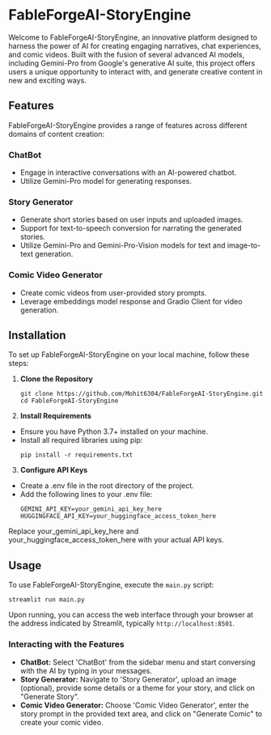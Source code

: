 # FableForgeAI-StoryEngine

Welcome to FableForgeAI-StoryEngine, an innovative platform designed to harness the power of AI for creating engaging narratives, chat experiences, and comic videos. Built with the fusion of several advanced AI models, including Gemini-Pro from Google's generative AI suite, this project offers users a unique opportunity to interact with, and generate creative content in new and exciting ways.

## Features

FableForgeAI-StoryEngine provides a range of features across different domains of content creation:

### ChatBot
- Engage in interactive conversations with an AI-powered chatbot.
- Utilize Gemini-Pro model for generating responses.

### Story Generator
- Generate short stories based on user inputs and uploaded images.
- Support for text-to-speech conversion for narrating the generated stories.
- Utilize Gemini-Pro and Gemini-Pro-Vision models for text and image-to-text generation.

### Comic Video Generator
- Create comic videos from user-provided story prompts.
- Leverage embeddings model response and Gradio Client for video generation.

## Installation

To set up FableForgeAI-StoryEngine on your local machine, follow these steps:

1. **Clone the Repository**
    ```
    git clone https://github.com/Mohit6304/FableForgeAI-StoryEngine.git
    cd FableForgeAI-StoryEngine
    ```

2. **Install Requirements**
- Ensure you have Python 3.7+ installed on your machine.
- Install all required libraries using pip:
  ```
  pip install -r requirements.txt
  ```

3. **Configure API Keys**
- Create a .env file in the root directory of the project.
- Add the following lines to your .env file:
    ```
    GEMINI_API_KEY=your_gemini_api_key_here
    HUGGINGFACE_API_KEY=your_huggingface_access_token_here
    ```
Replace your_gemini_api_key_here and your_huggingface_access_token_here with your actual API keys.

## Usage

To use FableForgeAI-StoryEngine, execute the `main.py` script:
```
streamlit run main.py
```

Upon running, you can access the web interface through your browser at the address indicated by Streamlit, typically `http://localhost:8501`.

### Interacting with the Features
- **ChatBot:** Select 'ChatBot' from the sidebar menu and start conversing with the AI by typing in your messages.
- **Story Generator:** Navigate to 'Story Generator', upload an image (optional), provide some details or a theme for your story, and click on "Generate Story".
- **Comic Video Generator:** Choose 'Comic Video Generator', enter the story prompt in the provided text area, and click on "Generate Comic" to create your comic video.

